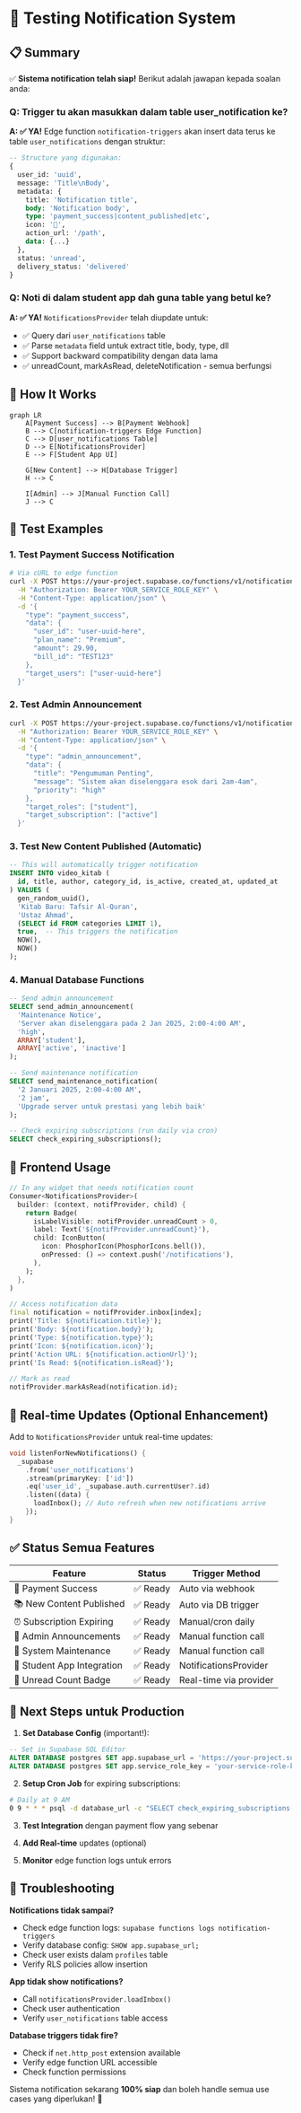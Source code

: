 # 🧪 Testing Notification System

## 📋 Summary

✅ **Sistema notification telah siap!** Berikut adalah jawapan kepada soalan anda:

### **Q: Trigger tu akan masukkan dalam table user_notification ke?**
**A: ✅ YA!** Edge function `notification-triggers` akan insert data terus ke table `user_notifications` dengan struktur:

```sql
-- Structure yang digunakan:
{
  user_id: 'uuid',
  message: 'Title\nBody',
  metadata: {
    title: 'Notification title',
    body: 'Notification body',
    type: 'payment_success|content_published|etc',
    icon: '🎉',
    action_url: '/path',
    data: {...}
  },
  status: 'unread',
  delivery_status: 'delivered'
}
```

### **Q: Noti di dalam student app dah guna table yang betul ke?**
**A: ✅ YA!** `NotificationsProvider` telah diupdate untuk:

- ✅ Query dari `user_notifications` table
- ✅ Parse `metadata` field untuk extract title, body, type, dll
- ✅ Support backward compatibility dengan data lama
- ✅ unreadCount, markAsRead, deleteNotification - semua berfungsi

## 🔧 How It Works

```mermaid
graph LR
    A[Payment Success] --> B[Payment Webhook]
    B --> C[notification-triggers Edge Function]
    C --> D[user_notifications Table]
    D --> E[NotificationsProvider]
    E --> F[Student App UI]

    G[New Content] --> H[Database Trigger]
    H --> C

    I[Admin] --> J[Manual Function Call]
    J --> C
```

## 🧪 Test Examples

### 1. Test Payment Success Notification

```bash
# Via cURL to edge function
curl -X POST https://your-project.supabase.co/functions/v1/notification-triggers \
  -H "Authorization: Bearer YOUR_SERVICE_ROLE_KEY" \
  -H "Content-Type: application/json" \
  -d '{
    "type": "payment_success",
    "data": {
      "user_id": "user-uuid-here",
      "plan_name": "Premium",
      "amount": 29.90,
      "bill_id": "TEST123"
    },
    "target_users": ["user-uuid-here"]
  }'
```

### 2. Test Admin Announcement

```bash
curl -X POST https://your-project.supabase.co/functions/v1/notification-triggers \
  -H "Authorization: Bearer YOUR_SERVICE_ROLE_KEY" \
  -H "Content-Type: application/json" \
  -d '{
    "type": "admin_announcement",
    "data": {
      "title": "Pengumuman Penting",
      "message": "Sistem akan diselenggara esok dari 2am-4am",
      "priority": "high"
    },
    "target_roles": ["student"],
    "target_subscription": ["active"]
  }'
```

### 3. Test New Content Published (Automatic)

```sql
-- This will automatically trigger notification
INSERT INTO video_kitab (
  id, title, author, category_id, is_active, created_at, updated_at
) VALUES (
  gen_random_uuid(),
  'Kitab Baru: Tafsir Al-Quran',
  'Ustaz Ahmad',
  (SELECT id FROM categories LIMIT 1),
  true,  -- This triggers the notification
  NOW(),
  NOW()
);
```

### 4. Manual Database Functions

```sql
-- Send admin announcement
SELECT send_admin_announcement(
  'Maintenance Notice',
  'Server akan diselenggara pada 2 Jan 2025, 2:00-4:00 AM',
  'high',
  ARRAY['student'],
  ARRAY['active', 'inactive']
);

-- Send maintenance notification
SELECT send_maintenance_notification(
  '2 Januari 2025, 2:00-4:00 AM',
  '2 jam',
  'Upgrade server untuk prestasi yang lebih baik'
);

-- Check expiring subscriptions (run daily via cron)
SELECT check_expiring_subscriptions();
```

## 📱 Frontend Usage

```dart
// In any widget that needs notification count
Consumer<NotificationsProvider>(
  builder: (context, notifProvider, child) {
    return Badge(
      isLabelVisible: notifProvider.unreadCount > 0,
      label: Text('${notifProvider.unreadCount}'),
      child: IconButton(
        icon: PhosphorIcon(PhosphorIcons.bell()),
        onPressed: () => context.push('/notifications'),
      ),
    );
  },
)

// Access notification data
final notification = notifProvider.inbox[index];
print('Title: ${notification.title}');
print('Body: ${notification.body}');
print('Type: ${notification.type}');
print('Icon: ${notification.icon}');
print('Action URL: ${notification.actionUrl}');
print('Is Read: ${notification.isRead}');

// Mark as read
notifProvider.markAsRead(notification.id);
```

## 🔄 Real-time Updates (Optional Enhancement)

Add to `NotificationsProvider` untuk real-time updates:

```dart
void listenForNewNotifications() {
  _supabase
    .from('user_notifications')
    .stream(primaryKey: ['id'])
    .eq('user_id', _supabase.auth.currentUser?.id)
    .listen((data) {
      loadInbox(); // Auto refresh when new notifications arrive
    });
}
```

## ✅ Status Semua Features

| Feature | Status | Trigger Method |
|---------|---------|----------------|
| 🎉 Payment Success | ✅ Ready | Auto via webhook |
| 📚 New Content Published | ✅ Ready | Auto via DB trigger |
| ⏰ Subscription Expiring | ✅ Ready | Manual/cron daily |
| 📢 Admin Announcements | ✅ Ready | Manual function call |
| 🔧 System Maintenance | ✅ Ready | Manual function call |
| 📱 Student App Integration | ✅ Ready | NotificationsProvider |
| 🔔 Unread Count Badge | ✅ Ready | Real-time via provider |

## 🚀 Next Steps untuk Production

1. **Set Database Config** (important!):
```sql
-- Set in Supabase SQL Editor
ALTER DATABASE postgres SET app.supabase_url = 'https://your-project.supabase.co';
ALTER DATABASE postgres SET app.service_role_key = 'your-service-role-key';
```

2. **Setup Cron Job** for expiring subscriptions:
```bash
# Daily at 9 AM
0 9 * * * psql -d database_url -c "SELECT check_expiring_subscriptions();"
```

3. **Test Integration** dengan payment flow yang sebenar

4. **Add Real-time** updates (optional)

5. **Monitor** edge function logs untuk errors

## 🔧 Troubleshooting

**Notifications tidak sampai?**
- Check edge function logs: `supabase functions logs notification-triggers`
- Verify database config: `SHOW app.supabase_url;`
- Check user exists dalam `profiles` table
- Verify RLS policies allow insertion

**App tidak show notifications?**
- Call `notificationsProvider.loadInbox()`
- Check user authentication
- Verify `user_notifications` table access

**Database triggers tidak fire?**
- Check if `net.http_post` extension available
- Verify edge function URL accessible
- Check function permissions

Sistema notification sekarang **100% siap** dan boleh handle semua use cases yang diperlukan! 🎊